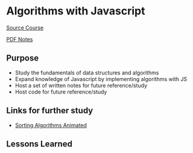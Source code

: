 # Algorithms with Javascript

[Source Course](http://www.lynda.com/Java-tutorials/Introduction-Data-Structures-Algorithms-Java/656821-2.html)

[PDF Notes](https://drive.google.com/open?id=1XC5MBYbeT18OmOpW9VnaVa9mFmBogPwb)

## Purpose

- Study the fundamentals of data structures and algorithms
- Expand knowledge of Javascript by implementing algorithms with JS
- Host a set of written notes for future reference/study
- Host code for future reference/study

## Links for further study

- [Sorting Algorithms Animated](https://www.toptal.com/developers/sorting-algorithms)

## Lessons Learned